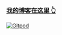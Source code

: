 ### [我的博客在这里 👆](http://idongliming.github.io)

[![Gitpod](https://img.shields.io/badge/Gitpod-Ready--to--Code-blue?logo=gitpod)](https://gitpod.io/#https://github.com/idongliming/idongliming.github.io)